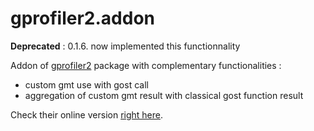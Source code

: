 # gprofiler2.addon

**Deprecated** : 0.1.6. now implemented this functionnality

Addon of [gprofiler2](https://github.com/cran/gprofiler2) package with complementary functionalities :
* custom gmt use with gost call
* aggregation of custom gmt result with classical gost function result

Check their online version [right here](https://biit.cs.ut.ee/gprofiler). 


